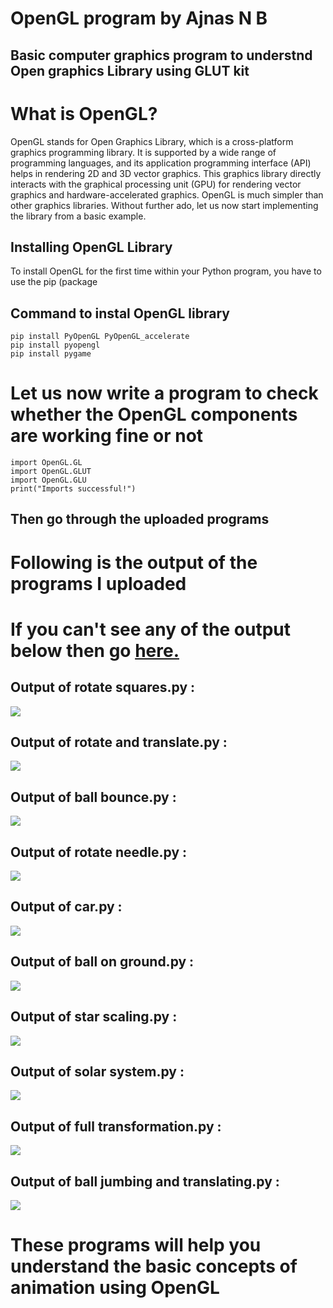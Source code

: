 # OpenGL program by Ajnas N B
## Basic computer graphics program to understnd Open graphics Library using GLUT kit

# What is OpenGL?

OpenGL stands for Open Graphics Library, which is a cross-platform graphics programming library. It is supported by a wide range of programming languages, and its application programming interface (API) helps in rendering 2D and 3D vector graphics. This graphics library directly interacts with the graphical processing unit (GPU) for rendering vector graphics and hardware-accelerated graphics. OpenGL is much simpler than other graphics libraries. Without further ado, let us now start implementing the library from a basic example.

## Installing OpenGL Library

To install OpenGL for the first time within your Python program, you have to use the pip (package

## Command to instal OpenGL library

```
pip install PyOpenGL PyOpenGL_accelerate
pip install pyopengl
pip install pygame
```
# Let us now write a program to check whether the OpenGL components are working fine or not
```
import OpenGL.GL
import OpenGL.GLUT
import OpenGL.GLU
print("Imports successful!")
```
## Then go through the uploaded programs 

# Following is the output of the programs I uploaded

# If you can't see any of the output below then go [here. ](https://github.com/AjnasNB/OpenGL-Animation-by-Ajnas/tree/main/assets)

## Output of rotate squares.py :

<img src="https://github.com/AjnasNB/OpenGL-Animation-by-Ajnas/blob/main/assets/rotate%20square.gif">

## Output of rotate and translate.py :

<img src="https://github.com/AjnasNB/OpenGL-Animation-by-Ajnas/blob/main/assets/rotate%20and%20translate.gif">

## Output of ball bounce.py :

<img src="https://github.com/AjnasNB/OpenGL-Animation-by-Ajnas/blob/main/assets/ball%20bounce.gif">

## Output of rotate needle.py :

<img src="https://github.com/AjnasNB/OpenGL-Animation-by-Ajnas/blob/main/assets/rotate%20needle.gif">

## Output of car.py :

<img src="https://github.com/AjnasNB/OpenGL-Animation-by-Ajnas/blob/main/assets/car.gif">

## Output of ball on ground.py :

<img src="https://github.com/AjnasNB/OpenGL-Animation-by-Ajnas/blob/main/assets/ball%20on%20ground.gif">

## Output of star scaling.py :

<img src="https://github.com/AjnasNB/OpenGL-Animation-by-Ajnas/blob/main/assets/star%20scaling.gif">

## Output of solar system.py :

<img src="https://github.com/AjnasNB/OpenGL-Animation-by-Ajnas/blob/main/assets/solar%20system.gif">

## Output of full transformation.py :

<img src="https://github.com/AjnasNB/OpenGL-Animation-by-Ajnas/blob/main/assets/full%20transformations.gif">

## Output of ball jumbing and translating.py :
<img src="https://github.com/AjnasNB/OpenGL-Animation-by-Ajnas/blob/main/assets/ball%20transform.gif">

# These programs will help you understand the basic concepts of animation using OpenGL

